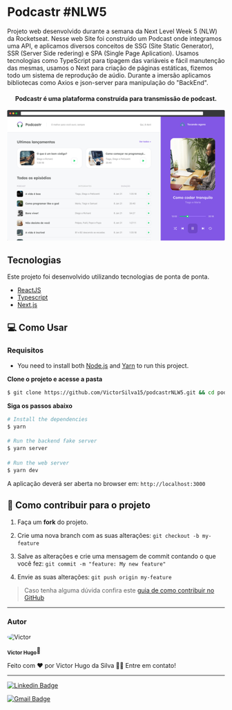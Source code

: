 # Podcastr #NLW5

Projeto web desenvolvido durante a semana da Next Level Week 5 (NLW) da Rocketseat. Nesse web Site foi construído um Podcast onde integramos uma API, e aplicamos diversos conceitos
de SSG (Site Static Generator), SSR (Server Side redering) e SPA (Single Page Aplication). Usamos tecnologias como TypeScript para tipagem das variáveis e fácil manutenção das mesmas,
usamos o Next para criação de páginas estáticas, fizemos todo um sistema de reprodução de aúdio. Durante a imersão aplicamos bibliotecas como Axios e json-server para manipulação do "BackEnd".

<h4 align="center">
 Podcastr é uma plataforma construída para transmissão de podcast.
</h4>

![Podcastr preview](./screenshots/app-preview.png)

## Tecnologias

Este projeto foi desenvolvido utilizando tecnologias de ponta de ponta.

- [ReactJS](https://reactjs.org/)
- [Typescript](https://www.typescriptlang.org/)
- [Next.js](https://nextjs.org/)

## 💻 Como Usar

### Requisitos

- You need to install both [Node.js](https://nodejs.org/en/download/) and [Yarn](https://yarnpkg.com/) to run this project.

**Clone o projeto e acesse a pasta**

```bash
$ git clone https://github.com/VictorSilva15/podcastrNLW5.git && cd podcastr
```

**Siga os passos abaixo**

```bash
# Install the dependencies
$ yarn

# Run the backend fake server
$ yarn server

# Run the web server
$ yarn dev
```

A aplicação deverá ser aberta no browser em: `http://localhost:3000`

## 💪 Como contribuir para o projeto

1. Faça um **fork** do projeto.

2. Crie uma nova branch com as suas alterações: `git checkout -b my-feature`

3. Salve as alterações e crie uma mensagem de commit contando o que você fez: `git commit -m "feature: My new feature"`

4. Envie as suas alterações: `git push origin my-feature`

> Caso tenha alguma dúvida confira este [guia de como contribuir no GitHub](./CONTRIBUTING.md)

---

### Autor

<img  style="border-radius: 50%;"  src="https://avatars.githubusercontent.com/u/70340221?v=4"  width="100px;"  alt="Victor"/>
  
<sub><b>Victor Hugo</b></sub>🚀

Feito com ❤️ por Victor Hugo da Silva 👋🏽 Entre em contato!

---

[![Linkedin Badge](https://img.shields.io/badge/-Victor-blue?style=flat-square&logo=Linkedin&logoColor=white&link=https://www.linkedin.com/in/tgmarinho/)](https://www.linkedin.com/in/victor-silva-9485021b2/)

[![Gmail Badge](https://img.shields.io/badge/-victor470hugo@gmail.com-c14438?style=flat-square&logo=Gmail&logoColor=white&link=mailto:tgmarinho@gmail.com)](mailto:victor470hugo@gmail.com)
